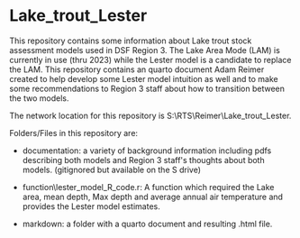 # Lake_trout_Lester

This repository contains some information about Lake trout stock assessment models used in DSF Region 3. The Lake Area Mode (LAM) is currently in use (thru 2023) while the Lester model is a candidate to replace the LAM. This repository contains an quarto document Adam Reimer created to help develop some Lester model intuition as well and to make some recommendations to Region 3 staff about how to transition between the two models.

The network location for this repository is S:\RTS\Reimer\Lake_trout_Lester.

Folders/Files in this repository are:

-   documentation: a variety of background information including pdfs describing both models and Region 3 staff's thoughts about both models. (gitignored but available on the S drive)

-   function\lester_model_R_code.r: A function which required the Lake area, mean depth, Max depth and average annual air temperature and provides the Lester model estimates.

-   markdown: a folder with a quarto document and resulting .html file. 
